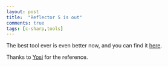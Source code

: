 ```yaml
---
layout: post
title:  "Reflector 5 is out"
comments: true
tags: [c-sharp,tools]
---
```



The best tool ever is even better now, and you can find it [here](http://www.aisto.com/roeder/dotnet/).

Thanks to [Yosi](http://blogs.microsoft.co.il/blogs/yosit/archive/2007/02/20/_D705DD05_-_DE05D405EA05E005D505E805_-_2D00_-Reflector-5.aspx) for the reference.

